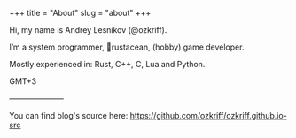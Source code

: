 +++
title = "About"
slug = "about"
+++

Hi, my name is Andrey Lesnikov (@ozkriff).

I’m a system programmer, 🦀rustacean, (hobby) game developer.

Mostly experienced in: Rust, C++, C, Lua and Python.

GMT+3

———————

You can find blog's source here:
<https://github.com/ozkriff/ozkriff.github.io-src>

